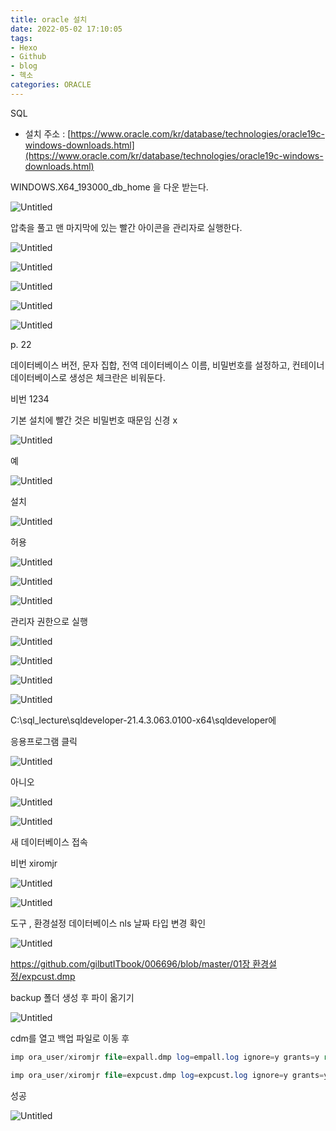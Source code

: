 ```yaml
---
title: oracle 설치
date: 2022-05-02 17:10:05
tags:
- Hexo
- Github
- blog
- 헥소
categories: ORACLE
---
```

SQL

- 설치 주소 : [https://www.oracle.com/kr/database/technologies/oracle19c-windows-downloads.html](https://www.oracle.com/kr/database/technologies/oracle19c-windows-downloads.html)

WINDOWS.X64_193000_db_home 을 다운 받는다.

![Untitled](images/oracle/Untitled.png)

압축을 풀고 맨 마지막에 있는 빨간 아이콘을 관리자로 실행한다.

![Untitled](images/oracle/Untitled%201.png)

![Untitled](images/oracle/Untitled%202.png)

![Untitled](images/oracle/Untitled%203.png)

![Untitled](images/oracle/Untitled%204.png)

![Untitled](images/oracle/Untitled%205.png)

p. 22

데이터베이스 버전, 문자 집합, 전역 데이터베이스 이름, 비밀번호를 설정하고, 컨테이너 데이터베이스로 생성은 체크란은 비워둔다.

비번 1234

기본 설치에 빨간 것은 비밀번호 때문임 신경 x

![Untitled](images/oracle/Untitled%206.png)

예

![Untitled](images/oracle/Untitled%207.png)

설치

![Untitled](images/oracle/Untitled%208.png)

허용

![Untitled](images/oracle/Untitled%209.png)

![Untitled](images/oracle/Untitled%2010.png)

![Untitled](images/oracle/Untitled%2011.png)

관리자 권한으로 실행

![Untitled](images/oracle/Untitled%2012.png)

![Untitled](images/oracle/Untitled%2013.png)

![Untitled](images/oracle/Untitled%2014.png)

![Untitled](images/oracle/Untitled%2015.png)

C:\sql_lecture\sqldeveloper-21.4.3.063.0100-x64\sqldeveloper에

응용프로그램 클릭

![Untitled](images/oracle/Untitled%2016.png)

아니오

![Untitled](images/oracle/Untitled%2017.png)

![Untitled](images/oracle/Untitled%2018.png)

새 데이터베이스 접속

비번 xiromjr

![Untitled](images/oracle/Untitled%2019.png)

![Untitled](images/oracle/Untitled%2020.png)

도구 , 환경설정 데이터베이스 nls   날짜 타입 변경    확인

![Untitled](images/oracle/Untitled%2021.png)

[https://github.com/gilbutITbook/006696/blob/master/01장 환경설정/expcust.dmp](https://github.com/gilbutITbook/006696/blob/master/01%EC%9E%A5%20%ED%99%98%EA%B2%BD%EC%84%A4%EC%A0%95/expcust.dmp)

backup 폴더 생성 후 파이 옮기기

![Untitled](images/oracle/Untitled%2022.png)

cdm를 열고 백업 파일로 이동 후 

```sql
imp ora_user/xiromjr file=expall.dmp log=empall.log ignore=y grants=y rows=y indexes=y full=y
```

```sql
imp ora_user/xiromjr file=expcust.dmp log=expcust.log ignore=y grants=y rows=y indexes=y full=y
```

성공

![Untitled](images/oracle/Untitled%2023.png)